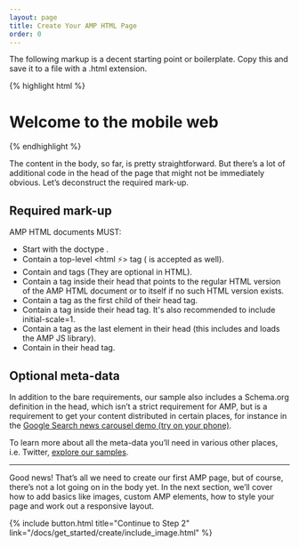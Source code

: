 ```yaml
---
layout: page
title: Create Your AMP HTML Page
order: 0
---
```


The following markup is a decent starting point or boilerplate.
Copy this and save it to a file with a .html extension. 

{% highlight html %}
<!doctype html>
<html amp lang="en">
  <head>
    <meta charset="utf-8">
    <title>Hello, AMPs</title>
    <link rel="canonical" href="http://example.ampproject.org/article-metadata.html" />
    <meta name="viewport" content="width=device-width,minimum-scale=1,initial-scale=1">
    <script type="application/ld+json">
      {
        "@context": "http://schema.org",
        "@type": "NewsArticle",
        "headline": "Open-source framework for publishing content",
        "datePublished": "2015-10-07T12:02:41Z",
        "image": [
          "logo.jpg"
        ]
      }
    </script>
    <style>body {opacity: 0}</style><noscript><style>body {opacity: 1}</style></noscript>
    <script async src="https://cdn.ampproject.org/v0.js"></script>
  </head>
  <body>
    <h1>Welcome to the mobile web</h1>
  </body>
</html>
{% endhighlight %}

The content in the body, so far, is pretty straightforward. But there’s a lot of additional code in the head of the page that might not be immediately obvious. Let’s deconstruct the required mark-up.

## Required mark-up

AMP HTML documents MUST:

  - Start with the doctype <!doctype html>.
  - Contain a top-level <html ⚡> tag (<html amp> is accepted as well).
  - Contain <head> and <body> tags (They are optional in HTML).
  - Contain a <link rel="canonical" href="$SOME_URL" /> tag inside their head that points to the regular HTML version of the AMP HTML document or to itself if no such HTML version exists.
  - Contain a <meta charset="utf-8"> tag as the first child of their head tag.
  - Contain a <meta name="viewport" content="width=device-width,minimum-scale=1"> tag inside their head tag. It's also recommended to include initial-scale=1.
  - Contain a <script async src="https://cdn.ampproject.org/v0.js"></script> tag as the last element in their head (this includes and loads the AMP JS library).
  - Contain <style>body {opacity: 0}</style><noscript><style>body {opacity: 1}</style></noscript> in their head tag.

## Optional meta-data

In addition to the bare requirements, our sample also includes a Schema.org definition in the head, which isn’t a strict requirement for AMP, but is a requirement to get your content distributed in certain places, for instance in the [Google Search news carousel demo (try on your phone)](https://g.co/ampdemo).

To learn more about all the meta-data you’ll need in various other places, i.e. Twitter, [explore our samples](https://github.com/ampproject/amphtml/tree/master/examples/metadata-examples).

<hr>

Good news! That’s all we need to create our first AMP page, but of course, there’s not a lot going on in the body yet. In the next section, we’ll cover how to add basics like images, custom AMP elements, how to style your page and work out a responsive layout.

{% include button.html title="Continue to Step 2" link="/docs/get_started/create/include_image.html" %}